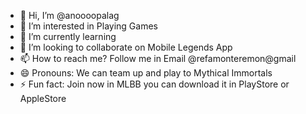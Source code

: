 - 👋 Hi, I’m @anoooopalag
- 👀 I’m interested in Playing Games
- 🌱 I’m currently learning
- 💞️ I’m looking to collaborate on Mobile Legends App
- 📫 How to reach me? Follow me in Email @refamonteremon@gmail
- 😄 Pronouns: We can team up and play to Mythical Immortals
- ⚡ Fun fact: Join now in MLBB you can download it in PlayStore or AppleStore

<!---
anoooopalag/anoooopalag is a ✨ special ✨ repository because its `README.md` (this file) appears on your GitHub profile.
You can click the Preview link to take a look at your changes.
--->
